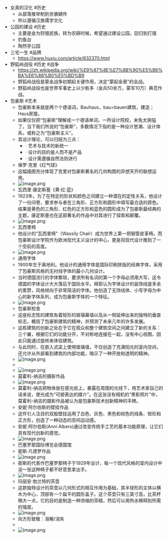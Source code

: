 - 女真的汉化 #历史
	- 从部落推举制到世袭嫡传
	- 所以遵循汉族儒学文化
- 公园的建设 #历史
	- 主要是金为狩猎民族，转为农耕时候，希望通过建设公园，回归到打猎
	- 钓鱼台
	- 陶然亭公园
- 三宅一生 #品牌
	- https://www.huxiu.com/article/632370.html
- 野狐岭战役 #历史 #战争
	- https://zh.wikipedia.org/wiki/%E9%87%8E%E7%8B%90%E5%B6%BA%E6%88%B0%E5%BD%B9
	- 野狐岭战役是蒙金战争初期起关键作用，决定“蒙起金衰”的会战。
	- 野狐岭战役也是世界军事史上以少胜多（金兵50余万，蒙军10万）典范作战。
- 包豪斯 #艺术
	- 包豪斯本来就是两个个德语词，Bauhaus，bau=bauen建筑，建造；Haus房屋。
	- 如果仅仅把“包豪斯”理解成一个德语单词，一所设计院校，未免太狭隘了。当下我们所说的“包豪斯”，多数情况下指的是一种设计思潮、设计体系，或称之为“包豪斯主义”。
	- 其设计理论，可以归结为三点：
		- · 艺术与技术的新统一
		- · 设计的目的是人而不是产品
		- · 设计需遵循自然法则进行
	- 保罗·克里《红气球》
	- 这幅插图充分体现了克里对包豪斯著名的几何构图的异想天开的联想运用。
	- ![image.png](../assets/image_1660287540701_0.png)
	- 瓦西里·康定斯基《黄·红·蓝》
	- 1923年，为了在特定的形状和颜色之间建立一种潜在的定性关系，他设计了一份问卷，要求参与者在三角形、正方形和圆形中填写最合适的原色。结果是黄色的三角形、红色的正方形和蓝色的圆形成为了包豪斯最经典的主题，康定斯基也在这部著名的作品中对其进行了探索和颠覆。
	- ![image.png](../assets/image_1660287588604_0.png)
	- 瓦西里椅
	- 他设计的“瓦西里椅”（Wassily Chair）成为世界上第一把钢管皮革椅。而包豪斯设计学院作为欧洲现代主义设计的中心，更是将现代设计推到了一个空前的高度。
	- ![image.png](../assets/image_1660287628279_0.png)
	- 通用字体
	- 1900年生于奥地利。他设计的通用字体是国际印刷排版的经典字体，采用了包豪斯风格的无衬线字体的最小几何设计。
	- 当时德国流行的字体繁琐，要求所有名词的第一个字母必须用大写，这令德国的字体设计大大落后于国际水平。拜耶认为字体设计的装饰线是多余的累赘，风格倾向于非常简洁的字体。他创造了无饰线体、小写字母为中心的新字体系列，成为包豪斯字体的一个特征。
	- ![image.png](../assets/image_1660287662035_0.png)
	- 包豪斯校舍
	- 这座标志性的建筑有着矩形的玻璃幕墙以及从一侧延伸出来的独特的垂直标志，概括了包豪斯建筑的精神，并预测了未来几年的许多发展。
	- 这栋建筑的创新之处在于它在观众和整个建筑空间之间建立了新的关系：三个翼，根据它们的功能分开，不对称地连接在一起，没有中心视图，因此只能通过旋转来体验建筑。
	- 与此同时，在嵌入式梁上使用玻璃墙，不仅创造了充满阳光的室内空间，还允许从外部看到建筑的内部功能，暗示了一种开放和透明的精神。
	- ![image.png](../assets/image_1660287724793_0.png)
	-
	- ![image.png](../assets/image_1660287702118_0.png)
	- 莫霍利-纳吉的摄影作品
	- ![image.png](../assets/image_1660287741684_0.png)
	- 莫霍利-纳吉把物体放在感光纸上，暴露在周围的光线下，用艺术家自己的话来说，使光成为“可塑表达的媒介”。在这张没有相机的“黑影照片”中，莫霍利-纳吉的摄影作品被认为是包豪斯技术创新精神的丰碑。
	- 安妮·阿尔伯斯的壁挂作品
	- 这件引人注目的双股壁挂运用了白色、灰色、黑色和棕色的线条、矩形和正方形，创造了一种动态的空间运动感。
	- 安妮·阿尔伯斯(Anni Albers)通过改变传统手工艺的基本功能原理，让它们具有现代创新的感觉。
	- ![image.png](../assets/image_1660287763092_0.png)
	- 巴塞罗那国际博览会德国馆
	- 密斯·凡德罗作品
	- ![image.png](../assets/image_1660287799334_0.png)
	- 密斯的代表作巴塞罗那椅子于1929年设计，每一个现代风格的室内设计中没一张这种椅子都不好意思拿出手。
	- ![image.png](../assets/image_1660287810868_0.png)
	- 玛丽安·勃兰特的茶壶
	- 这款独特设计的茶壶以几何形式的相互作用为基础，其半球形的主体以横木为中心，顶部有一个扁平的圆形盖子。这个茶壶只有三英寸高，比茶杯稍大一点，它的目的是制造一种浓缩的茶精，然后可以用热水稀释到所需的强度。
	- ![image.png](../assets/image_1660287847800_0.png)
	- 向方形致敬：溶解/消失
	-
	- ![image.png](../assets/image_1660287881162_0.png)